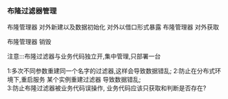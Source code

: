 ### 布隆过滤器管理
  布隆管理器 对外新建以及数据初始化  对外以借口形式暴露
  布隆管理器 对外获取
  
  布隆管理器 销毁

注意:::布隆过滤器与业务代码独立开,集中管理,只部署一台

   1:多次不同参数重建同一个名字的过滤器,这样会导致数据错乱;
   2:防止在分布式环境下,重启服务 某个实例重建过滤器 导致数据错乱;   
   3:防止布隆过滤器被业务代码误操作, 业务代码应该只获取和判断是否存在?